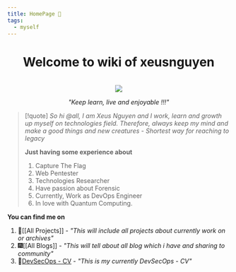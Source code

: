 ```yaml
---
title: HomePage 🏡
tags:
  - myself
---
```


<div align="center">
	<h1>Welcome to wiki of xeusnguyen</h1><br>
	<img src="https://avatars.githubusercontent.com/u/74602538?s=400&v=4">
    <em><p style="text-align: center;">"Keep learn, live and enjoyable !!!"</p></em>
</div>

> [!quote] *So hi @all, I am Xeus Nguyen and I work, learn and growth up myself on technologies field. Therefore, always keep my mind and make a good things and new creatures - Shortest way for reaching to legacy*
> 
> **Just having some experience about** 
> 1. Capture The Flag
> 2. Web Pentester
> 3. Technologies Researcher
> 4. Have passion about Forensic
> 5. Currently, Work as DevOps Engineer
> 6. In love with Quantum Computing.
 
 **You can find me on** 
1. 🏢[[All Projects]] - *"This will include all projects about currently work on or archives"*
2. 🎆[[All Blogs]]  - *"This will tell about all blog which i have and sharing to community"*
3. 🔱[DevSecOps - CV](https://drive.google.com/file/d/1pa8X7JaO3fL3YT5n-7cGPh-2Ns7zGo4S/view?usp=sharing) - *"This is my currently DevSecOps - CV"*
